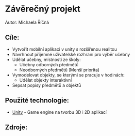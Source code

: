 # Závěrečný projekt
Autor: Michaela Říčná

## Cíle:
- Vytvořit mobilní aplikaci v unity s rozšířenou realitou
- Navrhnout příjemné uživatelské rozhraní pro výběr učebny
- Udělat učebny, místnosti ze školy:
    - Učebny odborných předmětů
    - Neodborných předmětů (Menší priorita)
- Vymodelovat objekty, se kterými se pracuje v hodinách:
    - Udělat objekty interaktivní
- Sepsat popisy předmětů a objektů

## Použité technologie:
- [Unity] - Game engine na tvorbu 3D i 2D aplikací

## Zdroje:



[Unity]:https://unity.com/
